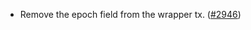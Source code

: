 - Remove the epoch field from the wrapper tx.
  ([\#2946](https://github.com/anoma/namada/pull/2946))